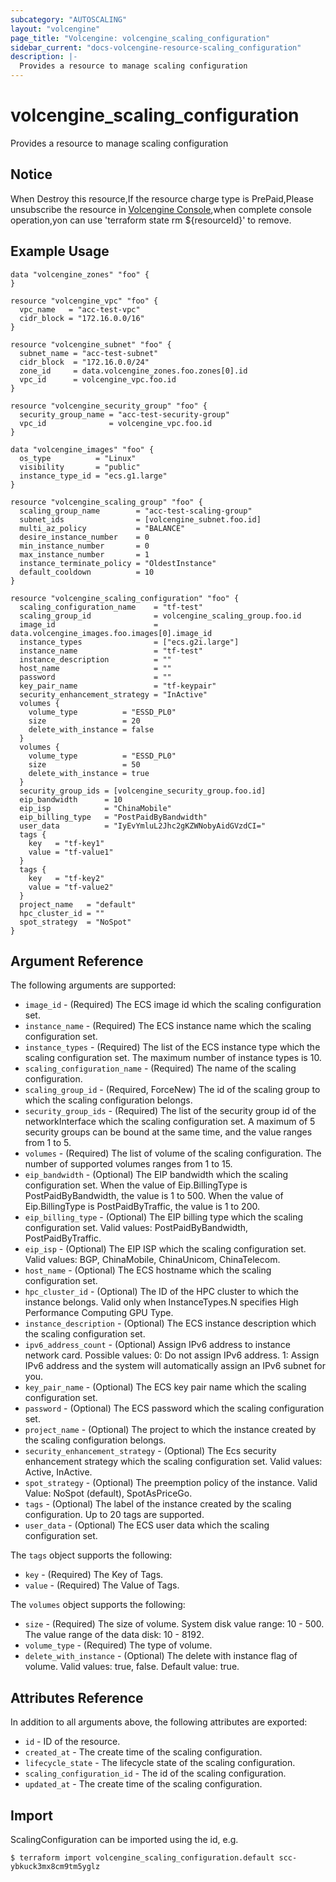 ```yaml
---
subcategory: "AUTOSCALING"
layout: "volcengine"
page_title: "Volcengine: volcengine_scaling_configuration"
sidebar_current: "docs-volcengine-resource-scaling_configuration"
description: |-
  Provides a resource to manage scaling configuration
---
```

# volcengine_scaling_configuration
Provides a resource to manage scaling configuration
## Notice
When Destroy this resource,If the resource charge type is PrePaid,Please unsubscribe the resource 
in  [Volcengine Console](https://console.volcengine.com/finance/unsubscribe/),when complete console operation,yon can
use 'terraform state rm ${resourceId}' to remove.
## Example Usage
```hcl
data "volcengine_zones" "foo" {
}

resource "volcengine_vpc" "foo" {
  vpc_name   = "acc-test-vpc"
  cidr_block = "172.16.0.0/16"
}

resource "volcengine_subnet" "foo" {
  subnet_name = "acc-test-subnet"
  cidr_block  = "172.16.0.0/24"
  zone_id     = data.volcengine_zones.foo.zones[0].id
  vpc_id      = volcengine_vpc.foo.id
}

resource "volcengine_security_group" "foo" {
  security_group_name = "acc-test-security-group"
  vpc_id              = volcengine_vpc.foo.id
}

data "volcengine_images" "foo" {
  os_type          = "Linux"
  visibility       = "public"
  instance_type_id = "ecs.g1.large"
}

resource "volcengine_scaling_group" "foo" {
  scaling_group_name        = "acc-test-scaling-group"
  subnet_ids                = [volcengine_subnet.foo.id]
  multi_az_policy           = "BALANCE"
  desire_instance_number    = 0
  min_instance_number       = 0
  max_instance_number       = 1
  instance_terminate_policy = "OldestInstance"
  default_cooldown          = 10
}

resource "volcengine_scaling_configuration" "foo" {
  scaling_configuration_name    = "tf-test"
  scaling_group_id              = volcengine_scaling_group.foo.id
  image_id                      = data.volcengine_images.foo.images[0].image_id
  instance_types                = ["ecs.g2i.large"]
  instance_name                 = "tf-test"
  instance_description          = ""
  host_name                     = ""
  password                      = ""
  key_pair_name                 = "tf-keypair"
  security_enhancement_strategy = "InActive"
  volumes {
    volume_type          = "ESSD_PL0"
    size                 = 20
    delete_with_instance = false
  }
  volumes {
    volume_type          = "ESSD_PL0"
    size                 = 50
    delete_with_instance = true
  }
  security_group_ids = [volcengine_security_group.foo.id]
  eip_bandwidth      = 10
  eip_isp            = "ChinaMobile"
  eip_billing_type   = "PostPaidByBandwidth"
  user_data          = "IyEvYmluL2Jhc2gKZWNobyAidGVzdCI="
  tags {
    key   = "tf-key1"
    value = "tf-value1"
  }
  tags {
    key   = "tf-key2"
    value = "tf-value2"
  }
  project_name   = "default"
  hpc_cluster_id = ""
  spot_strategy  = "NoSpot"
}
```
## Argument Reference
The following arguments are supported:
* `image_id` - (Required) The ECS image id which the scaling configuration set.
* `instance_name` - (Required) The ECS instance name which the scaling configuration set.
* `instance_types` - (Required) The list of the ECS instance type which the scaling configuration set. The maximum number of instance types is 10.
* `scaling_configuration_name` - (Required) The name of the scaling configuration.
* `scaling_group_id` - (Required, ForceNew) The id of the scaling group to which the scaling configuration belongs.
* `security_group_ids` - (Required) The list of the security group id of the networkInterface which the scaling configuration set. A maximum of 5 security groups can be bound at the same time, and the value ranges from 1 to 5.
* `volumes` - (Required) The list of volume of the scaling configuration. The number of supported volumes ranges from 1 to 15.
* `eip_bandwidth` - (Optional) The EIP bandwidth which the scaling configuration set. When the value of Eip.BillingType is PostPaidByBandwidth, the value is 1 to 500. When the value of Eip.BillingType is PostPaidByTraffic, the value is 1 to 200.
* `eip_billing_type` - (Optional) The EIP billing type which the scaling configuration set. Valid values: PostPaidByBandwidth, PostPaidByTraffic.
* `eip_isp` - (Optional) The EIP ISP which the scaling configuration set. Valid values: BGP, ChinaMobile, ChinaUnicom, ChinaTelecom.
* `host_name` - (Optional) The ECS hostname which the scaling configuration set.
* `hpc_cluster_id` - (Optional) The ID of the HPC cluster to which the instance belongs. Valid only when InstanceTypes.N specifies High Performance Computing GPU Type.
* `instance_description` - (Optional) The ECS instance description which the scaling configuration set.
* `ipv6_address_count` - (Optional) Assign IPv6 address to instance network card. Possible values:
0: Do not assign IPv6 address.
1: Assign IPv6 address and the system will automatically assign an IPv6 subnet for you.
* `key_pair_name` - (Optional) The ECS key pair name which the scaling configuration set.
* `password` - (Optional) The ECS password which the scaling configuration set.
* `project_name` - (Optional) The project to which the instance created by the scaling configuration belongs.
* `security_enhancement_strategy` - (Optional) The Ecs security enhancement strategy which the scaling configuration set. Valid values: Active, InActive.
* `spot_strategy` - (Optional) The preemption policy of the instance. Valid Value: NoSpot (default), SpotAsPriceGo.
* `tags` - (Optional) The label of the instance created by the scaling configuration. Up to 20 tags are supported.
* `user_data` - (Optional) The ECS user data which the scaling configuration set.

The `tags` object supports the following:

* `key` - (Required) The Key of Tags.
* `value` - (Required) The Value of Tags.

The `volumes` object supports the following:

* `size` - (Required) The size of volume. System disk value range: 10 - 500. The value range of the data disk: 10 - 8192.
* `volume_type` - (Required) The type of volume.
* `delete_with_instance` - (Optional) The delete with instance flag of volume. Valid values: true, false. Default value: true.

## Attributes Reference
In addition to all arguments above, the following attributes are exported:
* `id` - ID of the resource.
* `created_at` - The create time of the scaling configuration.
* `lifecycle_state` - The lifecycle state of the scaling configuration.
* `scaling_configuration_id` - The id of the scaling configuration.
* `updated_at` - The create time of the scaling configuration.


## Import
ScalingConfiguration can be imported using the id, e.g.
```
$ terraform import volcengine_scaling_configuration.default scc-ybkuck3mx8cm9tm5yglz
```

